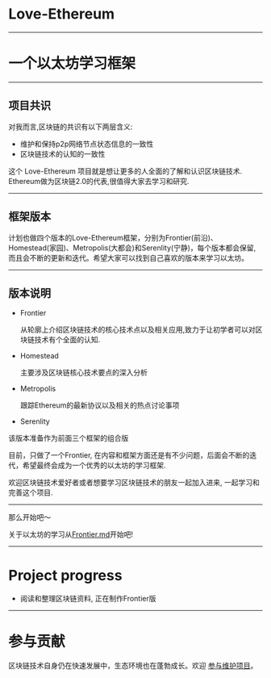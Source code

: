 # Love-Ethereum

------------------------------------------------------------------------------------------

# 一个以太坊学习框架
------------------------------------------------------------------------------------------


## 项目共识

对我而言,区块链的共识有以下两层含义:

*  维护和保持p2p网络节点状态信息的一致性
*  区块链技术的认知的一致性

这个 Love-Ethereum 项目就是想让更多的人全面的了解和认识区块链技术. Ethereum做为区块链2.0的代表,很值得大家去学习和研究.

------------------------------------------------------------------------------------------


## 框架版本

计划也做四个版本的Love-Ethereum框架，分别为Frontier(前沿)、Homestead(家园)、Metropolis(大都会)和Serenlity(宁静)，每个版本都会保留,而且会不断的更新和迭代。希望大家可以找到自己喜欢的版本来学习以太坊。


------------------------------------------------------------------------------------------

## 版本说明


* Frontier

  从轮廓上介绍区块链技术的核心技术点以及相关应用,致力于让初学者可以对区块链技术有个全面的认知.
  
* Homestead

  主要涉及区块链核心技术要点的深入分析

* Metropolis

  跟踪Ethereum的最新协议以及相关的热点讨论事项

* Serenlity

 该版本准备作为前面三个框架的组合版



目前，只做了一个Frontier, 在内容和框架方面还是有不少问题，后面会不断的迭代，希望最终会成为一个优秀的以太坊的学习框架.


欢迎区块链技术爱好者或者想要学习区块链技术的朋友一起加入进来, 一起学习和完善这个项目.


------------------------------------------------------------------------------------------


那么开始吧～


关于以太坊的学习从[Frontier.md](https://github.com/xianfeng92/Love-Ethereum/blob/master/version/Frontier.md)开始吧!



-------------------------------------------------------------------------------------------


# Project progress

*  阅读和整理区块链资料, 正在制作Frontier版


-------------------------------------------------------------------------------------------


# 参与贡献

区块链技术自身仍在快速发展中，生态环境也在蓬勃成长。欢迎 [参与维护项目](https://github.com/xianfeng92/Love-Ethereum/blob/master/contribute.md)。















